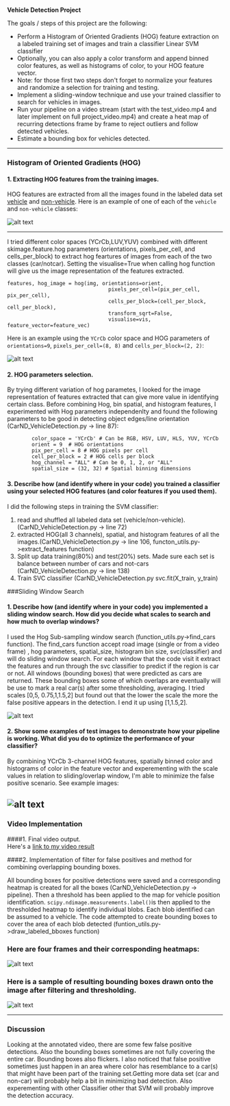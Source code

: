 **Vehicle Detection Project**

The goals / steps of this project are the following:

* Perform a Histogram of Oriented Gradients (HOG) feature extraction on a labeled training set of images and train a classifier Linear SVM classifier
* Optionally, you can also apply a color transform and append binned color features, as well as histograms of color, to your HOG feature vector. 
* Note: for those first two steps don't forget to normalize your features and randomize a selection for training and testing.
* Implement a sliding-window technique and use your trained classifier to search for vehicles in images.
* Run your pipeline on a video stream (start with the test_video.mp4 and later implement on full project_video.mp4) and create a heat map of recurring detections frame by frame to reject outliers and follow detected vehicles.
* Estimate a bounding box for vehicles detected.

[//]: # (Image References)

[image1]: ./output_images/car_notcar.png ""
[image2]: ./output_images/hog_extraction.png ""
[image3]: ./output_images/sliding_window.png ""
[image4]: ./output_images/improved_scale.png ""
[image5]: ./output_images/heatMap.png ""
[image6]: ./output_images/car_boxed.png ""
---
### Histogram of Oriented Gradients (HOG)

#### 1. Extracting HOG features from the training images.

HOG features are extracted from all the images found in the labeled data set [vehicle](https://s3.amazonaws.com/udacity-sdc/Vehicle_Tracking/vehicles.zip)
and [non-vehicle](https://s3.amazonaws.com/udacity-sdc/Vehicle_Tracking/non-vehicles.zip).
 Here is an example of one of each of the `vehicle` and `non-vehicle` classes:
 
![alt text][image1]

---
I tried different color spaces (YCrCb,LUV,YUV) combined with different skimage.feature.hog parameters (orientations, pixels_per_cell, and cells_per_block) to extract hog feartures of images from each of the two classes (car/notcar). Setting the visualise=True when calling hog function will give us the image representation of the features extracted.

 ```
 features, hog_image = hog(img, orientations=orient, 
                                  pixels_per_cell=(pix_per_cell, pix_per_cell),
                                  cells_per_block=(cell_per_block, cell_per_block), 
                                  transform_sqrt=False, 
                                  visualise=vis, feature_vector=feature_vec)
 ```

Here is an example using the `YCrCb` color space and HOG parameters of `orientations=9`, `pixels_per_cell=(8, 8)` and `cells_per_block=(2, 2)`:

![alt text][image2]

#### 2. HOG parameters selection.

By trying different variation of hog parametes, I looked for the image representation of features extracted that can give more value in identifying certain class. Before combining Hog, bin spatial, and histogram features, I experimented with Hog parameters independenlty and found the following parameters to be good in detecting object edges/line orientation (CarND_VehicleDetection.py -> line 87):  
```
        color_space = 'YCrCb' # Can be RGB, HSV, LUV, HLS, YUV, YCrCb
        orient = 9  # HOG orientations
        pix_per_cell = 8 # HOG pixels per cell
        cell_per_block = 2 # HOG cells per block
        hog_channel = "ALL" # Can be 0, 1, 2, or "ALL"
        spatial_size = (32, 32) # Spatial binning dimensions
  ```

#### 3. Describe how (and identify where in your code) you trained a classifier using your selected HOG features (and color features if you used them).

I did the following steps in training the SVM classifier:
1. read and shuffled all labeled data set (vehicle/non-vehicle).(CarND_VehicleDetection.py -> line 72)
2. extracted HOG(all 3 channels), spatial, and histogram features of all
the images.(CarND_VehicleDetection.py -> line 106, functon_utils.py->extract_features function)
3. Split up data training(80%) and test(20%) sets. Made sure each set is balance between number of cars and not-cars (CarND_VehicleDetection.py -> line 138)
4. Train SVC classifier (CarND_VehicleDetection.py svc.fit(X_train, y_train)
 
 ###Sliding Window Search
#### 1. Describe how (and identify where in your code) you implemented a sliding window search.  How did you decide what scales to search and how much to overlap windows?

I used the Hog  Sub-sampling window search (function_utils.py->find_cars function). The find_cars function accept road image (single or from a video frame) , hog parameters, spatial_size, histogram bin size, svc(classifier) and will do sliding window search. For each window that the code visit it extract the features and run through the svc classifier to predict if the region is car or not. All windows (bounding boxes) that were predicted as cars are returned. These bounding boxes some of which overlaps are eventually will be use to mark a real car(s)  after some thresholding, averaging.  I tried scales [0,5, 0.75,1,1.5,2] but found out that the lower the scale the more the false positive appears in the detection. I end it up using [1,1.5,2].


![alt text][image3]

#### 2. Show some examples of test images to demonstrate how your pipeline is working.  What did you do to optimize the performance of your classifier?

By combining YCrCb 3-channel HOG features, spatially binned color and histograms of color in the feature vector and experementing with the scale values in relation to sliding/overlap window,  I'm able to minimize the false positive scenario. See example images:

![alt text][image4]
---
### Video Implementation
####1. Final video output.  
Here's a [link to my video result](https://youtu.be/AClAYr3oGsU)

####2. Implementation of filter for false positives and method for combining overlapping bounding boxes.

All bounding boxes for positive detections were saved and a corresponding heatmap is created for all the boxes (CarND_VehicleDetection.py -> pipeline). Then a threshold has been applied to the map for vehicle position identification.
`scipy.ndimage.measurements.label()`is then applied to the thresholded heatmap  to identify individual blobs. Each blob identified can be assumed to a vehicle. The code attempted to create bounding boxes to cover the area of each blob detected (funtion_utils.py->draw_labeled_bboxes function)
### Here are four frames and their corresponding heatmaps:
![alt text][image5]

### Here is a sample of resulting bounding boxes drawn onto the image after filtering and thresholding.
![alt text][image6]


---

### Discussion
Looking at the annotated video, there are some few false positive detections. Also the bounding boxes sometimes are not fully covering the entire car. Bounding boxes also flickers. I also noticed that false positive sometimes just happen in an area where color has resemblance to a car(s)  that might have been part of the training set.Getting more data set (car and non-car) will probably help a bit in minimizing bad detection. Also experementing with other Classifier other that SVM will probably improve the detection accuracy.   

